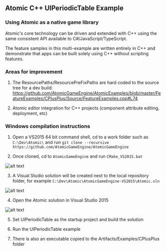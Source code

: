 
## Atomic C++ UIPeriodicTable Example

### Using Atomic as a native game library

Atomic's core technology can be driven and extended with C++ using the same consistent API available to C#/JavaScript/TypeScript.  

The feature samples in this multi-example are written entirely in C++ and demonstrate that apps can be built solely using C++ without scripting features.


### Areas for improvement

1) The ResourcePaths/ResourcePreFixPaths are hard coded to the source tree for a dev build: https://github.com/AtomicGameEngine/AtomicExamples/blob/master/FeatureExamples/CPlusPlus/Source/FeatureExamples.cpp#L74

2) Atomic editor integration for C++ projects (component attribute editing, deployment, etc)

### Windows compilation instructions

1) Open a VS2015 64 bit command shell, cd to a work folder such as ```C:\Dev\Atomic\``` and run ```git clone --recursive https://github.com/AtomicGameEngine/AtomicGameEngine```

2) Once cloned, cd to ```AtomicGameEngine``` and run ```CMake_VS2015.bat```

![alt text](http://docs.atomicgameengine.com/forum_images/fecpp/fe_cpp_gitclonecmake.png)

3) A Visual Studio solution will be created next to the local repository folder, for example ```C:\Dev\Atomic\AtomicGameEngine-VS2015\Atomic.sln```

![alt text](http://docs.atomicgameengine.com/forum_images/fecpp/fe_cpp_cmakedone.png)

4) Open the Atomic solution in Visual Studio 2015

![alt text](http://docs.atomicgameengine.com/forum_images/fecpp/fe_cpp_opensolution.png)

5) Set UIPeriodicTable as the startup project and build the solution

6) Run the UIPeriodicTable example

7) There is also an executable copied to the Artifacts/Examples/CPlusPlus folder


